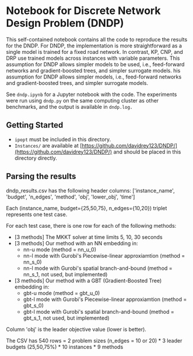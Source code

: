# Notebook for Discrete Network Design Problem (DNDP)

This self-contained notebook contains all the code to reproduce the results for the DNDP.  For DNDP, the implementation is more straightforward as a single model is trained for a fixed road network. In contrast, KP, CNP, and DRP use trained models across instances with variable parameters.  This assumption for DNDP allows simpler models to be used, i.e., feed-forward networks and gradient-boosted trees, and simpler surrogate models. his assumption for DNDP allows simpler models, i.e., feed-forward networks and gradient-boosted trees, and simpler surrogate models.  

See `dndp.ipynb` for a Jupyter notebook with the code. The experiments were run using `dndp.py` on the same computing cluster as other benchmarks, and the output is available in `dndp.log.`

## Getting Started
- `ipopt` must be included in this directory.
- `Instances/` are available at [https://github.com/davidrey123/DNDP/](https://github.com/davidrey123/DNDP/) and should be placed in this directory directly.  

## Parsing the results

dndp_results.csv has the following header columns: ['instance_name', 'budget', 'n_edges', 'method', 'obj', 'lower_obj', 'time']

Each (instance_name, budget={25,50,75}, n_edges={10,20}) triplet represents one test case.

For each test case, there is one row for each of the following methods:
- [3 methods] The MKKT solver at time limits 5, 10, 30 seconds
- [3 methods] Our method with an NN embedding in:
  -  nn-u mode (method = nn_u_0)
  -  nn-l mode with Gurobi's Piecewise-linear approxiamtion (method = nn_s_0)
  -  nn-l mode with Gurobi's spatial branch-and-bound (method = nn_s_1, not used, but implemented)
- [3 methods] Our method with a GBT (Gradient-Boosted Tree) embedding in:
  -  gbt-u mode (method = gbt_u_0)
  -  gbt-l mode with Gurobi's Piecewise-linear approxiamtion (method = gbt_s_0)
  -  gbt-l mode with Gurobi's spatial branch-and-bound (method = gbt_s_1, not used, but implemented)

Column 'obj' is the leader objective value (lower is better).

The CSV has 540 rows = 2 problem sizes (n_edges = 10 or 20) * 3 leader budgets (25,50,75%) * 10 instances * 9 methods
